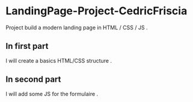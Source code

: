 # LandingPage-Project-CedricFriscia


Project build a modern landing page in HTML / CSS / JS  .

## In first part 

I will create a basics HTML/CSS structure .

## In second part

I will add some JS for the formulaire .




